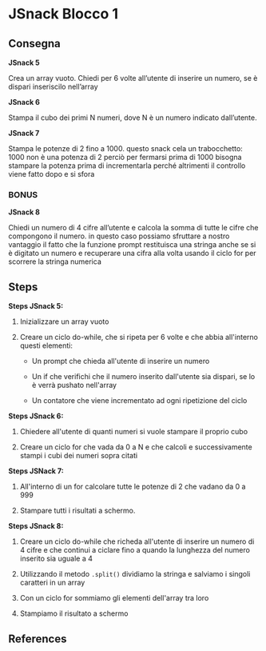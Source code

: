 # JSnack Blocco 1

## Consegna

**JSnack 5**

 Crea un array vuoto.
 Chiedi per 6 volte all’utente di inserire un numero, se è dispari inseriscilo nell’array

**JSnack 6**

 Stampa il cubo dei primi N numeri, dove N è un numero indicato dall’utente.

**JSnack 7**

 Stampa le potenze di 2 fino a 1000.
 questo snack cela un trabocchetto:  1000 non è una potenza di 2
 perciò per fermarsi prima di 1000 bisogna stampare la potenza prima di incrementarla
 perché altrimenti il controllo viene fatto dopo e si sfora

### BONUS

**JSnack 8**

 Chiedi un numero di 4 cifre all’utente
 e calcola la somma di tutte le cifre che compongono il numero.
 in questo caso possiamo sfruttare a nostro vantaggio il fatto che
 la funzione prompt restituisca una stringa anche se si è digitato un numero
 e recuperare una cifra alla volta usando il ciclo for per scorrere la stringa numerica

## Steps

**Steps JSnack 5:**

1. Inizializzare un array vuoto

2. Creare un ciclo do-while, che si ripeta per 6 volte e che abbia all'interno questi elementi:

    - Un prompt che chieda all'utente di inserire un numero

    - Un if che verifichi che il numero inserito dall'utente sia dispari, se lo è verrà pushato nell'array

    - Un contatore che viene incrementato ad ogni ripetizione del ciclo

**Steps JSnack 6:**

1. Chiedere all'utente di quanti numeri si vuole stampare il proprio cubo

2. Creare un ciclo for che vada da 0 a N e che calcoli e successivamente stampi i cubi dei numeri sopra citati

**Steps JSNack 7:**

1. All'interno di un for calcolare tutte le potenze di 2 che vadano da 0 a 999

2. Stampare tutti i risultati a schermo.

**Steps JSnack 8:**

1. Creare un ciclo do-while che richeda all'utente di inserire un numero di 4 cifre e che continui a ciclare fino a quando la lunghezza del numero inserito sia uguale a 4

2. Utilizzando il metodo `.split()` dividiamo la stringa e salviamo i singoli caratteri in un array

3. Con un ciclo for sommiamo gli elementi dell'array tra loro

4. Stampiamo il risultato a schermo

## References

